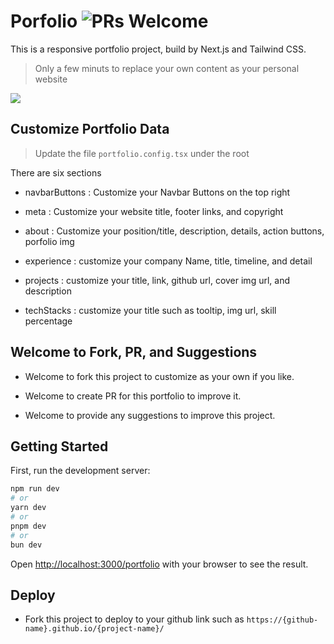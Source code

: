 # Porfolio ![PRs Welcome](https://img.shields.io/badge/PRs-welcome-green.svg)

This is a responsive portfolio project, build by Next.js and Tailwind CSS.

> Only a few minuts to replace your own content as your personal website

[<img src="https://baskvava.github.io/portfolio/portfolio-3.png">](https://baskvava.github.io/portfolio/)

## Customize Portfolio Data

> Update the file `portfolio.config.tsx` under the root

There are six sections

- navbarButtons : Customize your Navbar Buttons on the top right

- meta : Customize your website title, footer links, and copyright

- about : Customize your position/title, description, details, action buttons, porfolio img

- experience : customize your company Name, title, timeline, and detail

- projects : customize your title, link, github url, cover img url, and description

- techStacks : customize your title such as tooltip, img url, skill percentage

## Welcome to Fork, PR, and Suggestions

- Welcome to fork this project to customize as your own if you like.

- Welcome to create PR for this portfolio to improve it.

- Welcome to provide any suggestions to improve this project.

## Getting Started

First, run the development server:

```bash
npm run dev
# or
yarn dev
# or
pnpm dev
# or
bun dev
```

Open [http://localhost:3000/portfolio](http://localhost:3000/portfolio) with your browser to see the result.

## Deploy

- Fork this project to deploy to your github link such as
  `https://{github-name}.github.io/{project-name}/`
